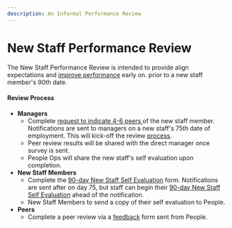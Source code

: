 ```yaml
---
description: An Informal Performance Review
---
```


# New Staff Performance Review

The New Staff Performance Review is intended to provide align expectations and [improve performance](https://handbook.mattermost.com/operations/people/performance-reviews-50#what-is-the-purpose-of-a-performance-review) early on. prior to a new staff member's 90th date. 

#### Review Process 

* **Managers**
  * Complete [request to indicate 4-6 peers ](https://www.surveymonkey.com/r/newcolleaguepanel)of the new staff member. Notifications are sent to managers on a new staff's 75th date of employment. This will kick-off the review [process](https://handbook.mattermost.com/operations/people/performance-reviews-50#how-is-feedback-shared). 
  * Peer review results will be shared with the direct manager once survey is sent. 
  * People Ops will share the new staff's self evaluation upon completion. 
* **New Staff Members** 
  * Complete the [90-day New Staff Self Evaluation](https://www.surveymonkey.com/r/BB5HSBR) form. Notifications are sent after on day 75,  but staff can begin their [90-day New Staff Self Evaluation](https://www.surveymonkey.com/r/BB5HSBR) ahead of the notification. 
  * New Staff Members to send a copy of their self evaluation to People. 
* **Peers** 
  * Complete a peer review via a [feedback](https://www.surveymonkey.com/r/TYSRHRW) form sent from People.

  


